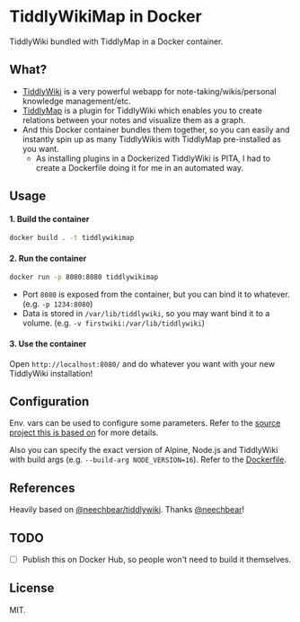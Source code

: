 # TiddlyWikiMap in Docker

TiddlyWiki bundled with TiddlyMap in a Docker container.


## What?

* [TiddlyWiki](https://tiddlywiki.com/) is a very powerful webapp for note-taking/wikis/personal knowledge management/etc.
* [TiddlyMap](http://tiddlymap.org/) is a plugin for TiddlyWiki which enables you to create relations between your notes and visualize them as a graph.
* And this Docker container bundles them together, so you can easily and instantly spin up as many TiddlyWikis with TiddlyMap pre-installed as you want.
  * As installing plugins in a Dockerized TiddlyWiki is PITA, I had to create a Dockerfile doing it for me in an automated way.


## Usage

#### 1. Build the container

```bash
docker build . -t tiddlywikimap
```

#### 2. Run the container

```bash
docker run -p 8080:8080 tiddlywikimap
```

* Port `8080` is exposed from the container, but you can bind it to whatever. (e.g. `-p 1234:8080`)
* Data is stored in `/var/lib/tiddlywiki`, so you may want bind it to a volume. (e.g. `-v firstwiki:/var/lib/tiddlywiki`)

#### 3. Use the container

Open `http://localhost:8080/` and do whatever you want with your new TiddlyWiki installation!


## Configuration

Env. vars can be used to configure some parameters. Refer to the [source project this is based on](https://github.com/neechbear/tiddlywiki#configurable-variables) for more details.

Also you can specify the exact version of Alpine, Node.js and TiddlyWiki with build args (e.g. `--build-arg NODE_VERSION=16`). Refer to the [Dockerfile](Dockerfile).

## References

Heavily based on [@neechbear/tiddlywiki](https://github.com/neechbear/tiddlywiki). Thanks [@neechbear](https://github.com/neechbear)!


## TODO

* [ ] Publish this on Docker Hub, so people won't need to build it themselves.


## License

MIT.
